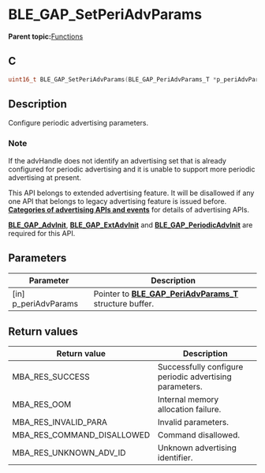 # BLE\_GAP\_SetPeriAdvParams

**Parent topic:**[Functions](GUID-0DD261BF-40D6-42CD-8806-9B93D259D1CC.md)

## C

```c
uint16_t BLE_GAP_SetPeriAdvParams(BLE_GAP_PeriAdvParams_T *p_periAdvParams);
```

## Description

Configure periodic advertising parameters.

### Note

If the advHandle does not identify an advertising set that is already<br />configured for periodic advertising and it is unable to support more periodic advertising at present.

This API belongs to extended advertising feature. It will be disallowed if any one API that belongs to legacy advertising feature is issued before. **[Categories of advertising APIs and events](GUID-6250C306-2D62-4631-A4F9-616BBCCC48AC.md)** for details of advertising APIs.

**[BLE\_GAP\_AdvInit](GUID-00582C15-26DA-41D8-8125-1FDD13BCF632.md)**, **[BLE\_GAP\_ExtAdvInit](GUID-D2DBC15F-67D6-431E-9D69-DAE11D195641.md)** and **[BLE\_GAP\_PeriodicAdvInit](GUID-C9EB9250-301A-4F4B-A0ED-72D06DD09FB4.md)** are required for this API.

## Parameters

|Parameter|Description|
|---------|-----------|
|\[in\] p\_periAdvParams|Pointer to **[BLE\_GAP\_PeriAdvParams\_T](GUID-2976F9E6-16CC-4436-A470-2D9601E97CC6.md)** structure buffer.|

## Return values

|Return value|Description|
|------------|-----------|
|MBA\_RES\_SUCCESS|Successfully configure periodic advertising parameters.|
|MBA\_RES\_OOM|Internal memory allocation failure.|
|MBA\_RES\_INVALID\_PARA|Invalid parameters.|
|MBA\_RES\_COMMAND\_DISALLOWED|Command disallowed.|
|MBA\_RES\_UNKNOWN\_ADV\_ID|Unknown advertising identifier.|


